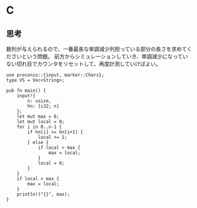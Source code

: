 # C
## 思考
数列が与えられるので、一番最長な単調減少列担っている部分の長さを求めてくださいという問題。
前方からシミュレーションしていき、単調減少になっていない切れ目でカウンタをリセットして、再度計測していけばよい。
```
use proconio::{input, marker::Chars};
type VS = Vec<String>;

pub fn main() {
    input!{
        n: usize,
        hn: [i32; n]
    };
    let mut max = 0;
    let mut local = 0;
    for i in 0..n-1 {
        if hn[i] >= hn[i+1] {
            local += 1;
        } else {
            if local > max {
                max = local;
            }
            local = 0;
        }
    }
    if local > max {
        max = local;
    }
    println!("{}", max);
}
```